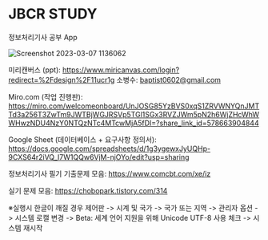 # JBCR STUDY
정보처리기사 공부 App

![Screenshot 2023-03-07 1136062](https://user-images.githubusercontent.com/115542245/223305592-26fdd71d-c46e-489f-a75c-4162d0c7bd10.jpg)

미리캔버스 (ppt):
https://www.miricanvas.com/login?redirect=%2Fdesign%2F11ucr1g
소병수: baptist0602@gmail.com

Miro.com (작업 진행판):
https://miro.com/welcomeonboard/UnJOSG85YzBVS0xqS1ZRVWNYQnJMTTd3a256T3ZwTm9JWTBjWGJRSVp5TGl1SGx3RVZJWm5pN2h6WjZHcWhWWHwzNDU4NzY0NTQzNTc4MTcwMjA5fDI=?share_link_id=578663904844

Google Sheet (데이터베이스 + 요구사항 정의서):
https://docs.google.com/spreadsheets/d/1g3ygewxJyUQHp-9CXS64r2iVQ_I7W1QQw6VjM-njOYo/edit?usp=sharing

정보처리기사 필기 기출문제 모음:
https://www.comcbt.com/xe/iz

실기 문제 모음:
https://chobopark.tistory.com/314





※실행시 한글이 깨질 경우
제어판 -> 시계 및 국가 -> 국가 또는 지역 -> 관리자 옵션 -> 시스템 로캘 변경
-> Beta: 세계 언어 지원을 위해 Unicode UTF-8 사용 체크 ->
시스템 재시작
